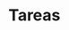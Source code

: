 # Tareas


<!-- 1. [Ejercicios de sincronización](./1/README.md) (Entrega: 2021.xx.xx) -->
<!-- 2. [Profundizando en la administración de memoria](./2/README.md) (Entrega: 2021.xx.xx) -->
<!-- 3. [La vida de un byte de datos](./3/README.md) (Entrega: 2021.xx.xx) -->
